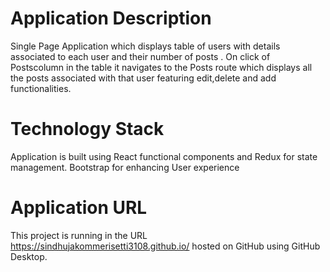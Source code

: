 # Application Description 

Single Page Application which displays table of users with details associated to each user and their number of posts .
On click of Postscolumn in the table it navigates to the Posts route which displays all the posts associated with that user featuring edit,delete and add functionalities.

# Technology Stack

Application is built using React functional components and Redux for state management.
Bootstrap for enhancing User experience



# Application URL 
This project is running in the URL https://sindhujakommerisetti3108.github.io/ hosted on GitHub using GitHub Desktop.





